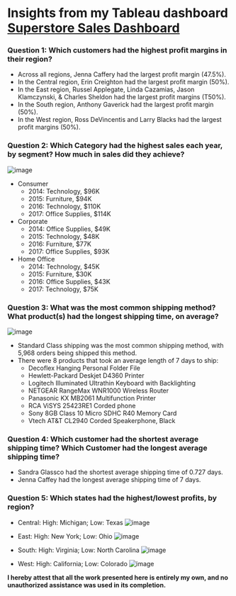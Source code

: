# Insights from my Tableau dashboard [Superstore Sales Dashboard]([XX](https://public.tableau.com/views/SuperStoreDataProject_17441375851880/Dashboard1?:language=en-US&:sid=&:redirect=auth&:display_count=n&:origin=viz_share_link))


### Question 1: Which customers had the highest profit margins in their region? 
* Across all regions, Jenna Caffery had the largest profit margin (47.5%).
* In the Central region, Erin Creighton had the largest profit margin (50%).
* In the East region, Russel Applegate, Linda Cazamias, Jason Klamczynski, & Charles Sheldon had the largest profit margins (T50%).
* In the South region, Anthony Gaverick had the largest profit margin (50%).
* In the West region, Ross DeVincentis and Larry Blacks had the largest profit margins (50%).


### Question 2: Which Category had the highest sales each year, by segment? How much in sales did they achieve?

![image](https://github.com/user-attachments/assets/72dce77b-a7ea-45fb-bc21-aaefdee7c96a)


* Consumer
  * 2014: Technology, $96K
  * 2015: Furniture, $94K
  * 2016: Technology, $110K
  * 2017: Office Supplies, $114K
* Corporate
  * 2014: Office Supplies, $49K
  * 2015: Technology, $48K
  * 2016: Furniture, $77K
  * 2017: Office Supplies, $93K
* Home Office
  * 2014: Technology, $45K
  * 2015: Furniture, $30K
  * 2016: Office Supplies, $43K
  * 2017: Technology, $75K


### Question 3: What was the most common shipping method? What product(s) had the longest shipping time, on average?

![image](https://github.com/user-attachments/assets/09774cb0-3790-41c9-a3b8-51751d03201f)

* Standard Class shipping was the most common shipping method, with 5,968 orders being shipped this method.
* There were 8 products that took an average length of 7 days to ship:
  * Decoflex Hanging Personal Folder File
  * Hewlett-Packard Deskjet D4360 Printer
  * Logitech Illuminated Ultrathin Keyboard with Backlighting
  * NETGEAR RangeMax WNR1000 Wireless Router
  * Panasonic KX MB2061 Multifunction Printer
  * RCA ViSYS 25423RE1 Corded phone
  * Sony 8GB Class 10 Micro SDHC R40 Memory Card
  * Vtech AT&T CL2940 Corded Speakerphone, Black


### Question 4: Which customer had the shortest average shipping time? Which Customer had the longest average shipping time? 
* Sandra Glassco had the shortest average shipping time of 0.727 days.
* Jenna Caffey had the longest average shipping time of 7 days.


### Question 5: Which states had the highest/lowest profits, by region?
* Central: High: Michigan; Low: Texas
![image](https://github.com/user-attachments/assets/ba348494-c405-41c8-9147-0cbae1f036af)

 
* East: High: New York; Low: Ohio
![image](https://github.com/user-attachments/assets/2811a0b1-e911-4adc-9c6a-13be720fceca)

  
* South: High: Virginia; Low: North Carolina
![image](https://github.com/user-attachments/assets/a75066d0-3e5a-448e-a9eb-3f2a8bdce6ed)

  
* West: High: California; Low: Colorado
![image](https://github.com/user-attachments/assets/afe418a4-6d30-4063-9ddc-883ea77bd64b)



**I hereby attest that all the work presented here is entirely my own, and no unauthorized assistance was used in its completion.**

